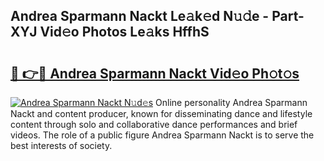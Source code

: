 ## Andrea Sparmann Nackt Le𝚊k𝚎d N𝚞𝚍e - Part-XYJ Vid𝚎o Photos Le𝚊ks HffhS

# <h2><a href="http://fb0ayv.evod.top/?m=Andrea+Sparmann+Nackt">🔗 👉🔴 Andrea Sparmann Nackt Vid𝚎o Ph𝚘t𝚘s</a></h2>

[![Andrea Sparmann Nackt N𝚞d𝚎s](https://i.imgur.com/8V9OHl7.gif)](http://fb0ayv.evod.top/?m=Andrea+Sparmann+Nackt)
Online personality Andrea Sparmann Nackt and content producer, known for disseminating dance and lifestyle content through solo and collaborative dance performances and brief videos. The role of a public figure Andrea Sparmann Nackt is to serve the best interests of society. 
